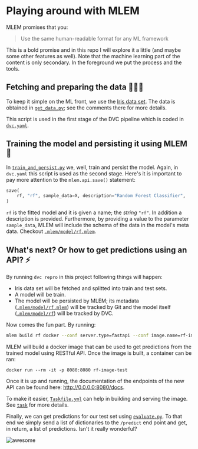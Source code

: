 # Playing around with MLEM

MLEM promises that you:

> Use the same human-readable format for any ML framework

This is a bold promise and in this repo I will explore it a little (and maybe some other features as well).
Note that the machine learning part of the content is only secondary.
In the foreground we put the process and the tools.

## Fetching and preparing the data 👷🏽‍♀️

To keep it simple on the ML front, we use the [Iris data set](https://scikit-learn.org/stable/auto_examples/datasets/plot_iris_dataset.html).
The data is obtained in [`get_data.py`](./get_data.py); see the comments there for more details.

This script is used in the first stage of the DVC pipeline which is coded in [`dvc.yaml`](./dvc.yaml).

## Training the model and persisting it using MLEM 🚀

In [`train_and_persist.py`](./train_and_persist.py) we, well, train and persist the model.
Again, in `dvc.yaml` this script is used as the second stage.
Here's it is important to pay more attention to the `mlem.api.save()` statement:

```python
save(
    rf, "rf", sample_data=X, description="Random Forest Classifier",
)
```

`rf` is the fitted model and it is given a name; the _string_ `"rf"`.
In addition a description is provided.
Furthermore, by providing a value to the parameter `sample_data`, MLEM will include the schema of the data in the model's meta data.
Checkout [`.mlem/model/rf.mlem`](./.mlem/model/rf.mlem).

## What's next? Or how to get predictions using an API? ⚡️

By running `dvc repro` in this project following things will happen:

- Iris data set will be fetched and splitted into train and test sets.
- A model will be train.
- The model will be persisted by MLEM; its metadata ([`.mlem/model/rf.mlem`](./.mlem/model/rf.mlem)) will be tracked by Git and the model itself ([`.mlem/model/rf`](./.mlem/model/rf)) will be tracked by DVC.

Now comes the fun part.
By running:

```bash
mlem build rf docker --conf server.type=fastapi --conf image.name=rf-image-test
```

MLEM will build a docker image that can be used to get predictions from the trained model using RESTful API.
Once the image is built, a container can be ran:

```
docker run --rm -it -p 8080:8080 rf-image-test
```

Once it is up and running, the documentation of the endpoints of the new API can be found here: http://0.0.0.0:8080/docs.

To make it easier, [`Taskfile.yml`](./Taskfile.yml) can help in building and serving the image.
See [`task`](https://taskfile.dev/) for more details.

Finally, we can get predictions for our test set using [`evaluate.py`](./evaluate.py).
To that end we simply send a list of dictionaries to the `/predict` end point and get, in return, a list of predictions.
Isn't it really wonderful?

![awesome](https://cdn.pixabay.com/photo/2020/06/04/08/50/awesome-5257905_1280.png)
